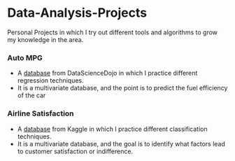 # Data-Analysis-Projects
Personal Projects in which I try out different tools and algorithms to grow my knowledge in the area.

### Auto MPG
- A [database](https://code.datasciencedojo.com/datasciencedojo/datasets/tree/master/Auto%20MPG) from DataScienceDojo in which I practice different regression techniques.
- It is a multivariate database, and the point is to predict the fuel efficiency of the car

### Airline Satisfaction
- A [database](https://www.kaggle.com/datasets/teejmahal20/airline-passenger-satisfaction) from Kaggle in which I practice different classification techniques.
- It is a multivariate database, and the goal is to identify what factors lead to customer satisfaction or indifference.
